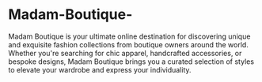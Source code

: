 # Madam-Boutique-

Madam Boutique is your ultimate online destination for discovering unique and exquisite fashion collections from boutique owners around the world. Whether you're searching for chic apparel, handcrafted accessories, or bespoke designs, Madam Boutique brings you a curated selection of styles to elevate your wardrobe and express your individuality.
